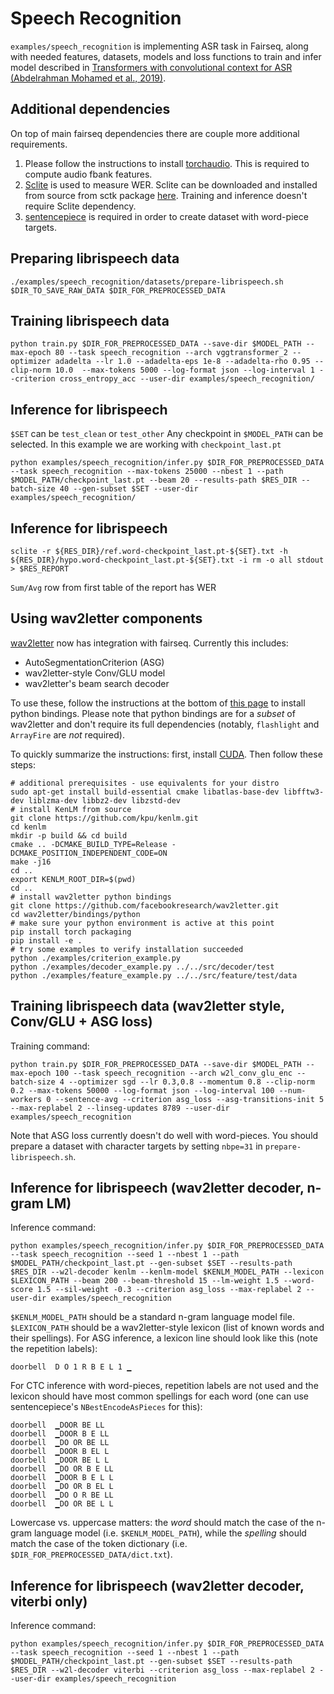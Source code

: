 # Speech Recognition
`examples/speech_recognition` is implementing ASR task in Fairseq, along with needed features, datasets, models and loss functions to train and infer model described in [Transformers with convolutional context for ASR (Abdelrahman Mohamed et al., 2019)](https://arxiv.org/abs/1904.11660).


## Additional dependencies
On top of main fairseq dependencies there are couple more additional requirements.

1) Please follow the instructions to install [torchaudio](https://github.com/pytorch/audio). This is required to compute audio fbank features.
2) [Sclite](http://www1.icsi.berkeley.edu/Speech/docs/sctk-1.2/sclite.htm#sclite_name_0) is used to measure WER. Sclite can be downloaded and installed from source from sctk package [here](http://www.openslr.org/4/). Training and inference doesn't require Sclite dependency.
3) [sentencepiece](https://github.com/google/sentencepiece) is required in order to create dataset with word-piece targets.

## Preparing librispeech data
```
./examples/speech_recognition/datasets/prepare-librispeech.sh $DIR_TO_SAVE_RAW_DATA $DIR_FOR_PREPROCESSED_DATA
```

## Training librispeech data
```
python train.py $DIR_FOR_PREPROCESSED_DATA --save-dir $MODEL_PATH --max-epoch 80 --task speech_recognition --arch vggtransformer_2 --optimizer adadelta --lr 1.0 --adadelta-eps 1e-8 --adadelta-rho 0.95 --clip-norm 10.0  --max-tokens 5000 --log-format json --log-interval 1 --criterion cross_entropy_acc --user-dir examples/speech_recognition/
```

## Inference for librispeech
`$SET` can be `test_clean` or `test_other`
Any checkpoint in `$MODEL_PATH` can be selected. In this example we are working with `checkpoint_last.pt`
```
python examples/speech_recognition/infer.py $DIR_FOR_PREPROCESSED_DATA --task speech_recognition --max-tokens 25000 --nbest 1 --path $MODEL_PATH/checkpoint_last.pt --beam 20 --results-path $RES_DIR --batch-size 40 --gen-subset $SET --user-dir examples/speech_recognition/
```

## Inference for librispeech
```
sclite -r ${RES_DIR}/ref.word-checkpoint_last.pt-${SET}.txt -h ${RES_DIR}/hypo.word-checkpoint_last.pt-${SET}.txt -i rm -o all stdout > $RES_REPORT
```
`Sum/Avg` row from first table of the report has WER

## Using wav2letter components
[wav2letter](https://github.com/facebookresearch/wav2letter) now has integration with fairseq. Currently this includes:

* AutoSegmentationCriterion (ASG)
* wav2letter-style Conv/GLU model
* wav2letter's beam search decoder

To use these, follow the instructions at the bottom of [this page](https://github.com/facebookresearch/wav2letter/blob/master/docs/installation.md) to install python bindings. Please note that python bindings are for a *subset* of wav2letter and don't require its full dependencies (notably, `flashlight` and `ArrayFire` are *not* required).

To quickly summarize the instructions: first, install [CUDA](https://developer.nvidia.com/cuda-downloads). Then follow these steps:
```
# additional prerequisites - use equivalents for your distro
sudo apt-get install build-essential cmake libatlas-base-dev libfftw3-dev liblzma-dev libbz2-dev libzstd-dev
# install KenLM from source
git clone https://github.com/kpu/kenlm.git
cd kenlm
mkdir -p build && cd build
cmake .. -DCMAKE_BUILD_TYPE=Release -DCMAKE_POSITION_INDEPENDENT_CODE=ON
make -j16
cd ..
export KENLM_ROOT_DIR=$(pwd)
cd ..
# install wav2letter python bindings
git clone https://github.com/facebookresearch/wav2letter.git
cd wav2letter/bindings/python
# make sure your python environment is active at this point
pip install torch packaging
pip install -e .
# try some examples to verify installation succeeded
python ./examples/criterion_example.py
python ./examples/decoder_example.py ../../src/decoder/test
python ./examples/feature_example.py ../../src/feature/test/data
```

## Training librispeech data (wav2letter style, Conv/GLU + ASG loss)
Training command:
```
python train.py $DIR_FOR_PREPROCESSED_DATA --save-dir $MODEL_PATH --max-epoch 100 --task speech_recognition --arch w2l_conv_glu_enc --batch-size 4 --optimizer sgd --lr 0.3,0.8 --momentum 0.8 --clip-norm 0.2 --max-tokens 50000 --log-format json --log-interval 100 --num-workers 0 --sentence-avg --criterion asg_loss --asg-transitions-init 5 --max-replabel 2 --linseg-updates 8789 --user-dir examples/speech_recognition
```

Note that ASG loss currently doesn't do well with word-pieces. You should prepare a dataset with character targets by setting `nbpe=31` in `prepare-librispeech.sh`.

## Inference for librispeech (wav2letter decoder, n-gram LM)
Inference command:
```
python examples/speech_recognition/infer.py $DIR_FOR_PREPROCESSED_DATA --task speech_recognition --seed 1 --nbest 1 --path $MODEL_PATH/checkpoint_last.pt --gen-subset $SET --results-path $RES_DIR --w2l-decoder kenlm --kenlm-model $KENLM_MODEL_PATH --lexicon $LEXICON_PATH --beam 200 --beam-threshold 15 --lm-weight 1.5 --word-score 1.5 --sil-weight -0.3 --criterion asg_loss --max-replabel 2 --user-dir examples/speech_recognition
```

`$KENLM_MODEL_PATH` should be a standard n-gram language model file. `$LEXICON_PATH` should be a wav2letter-style lexicon (list of known words and their spellings). For ASG inference, a lexicon line should look like this (note the repetition labels):
```
doorbell  D O 1 R B E L 1 ▁
```
For CTC inference with word-pieces, repetition labels are not used and the lexicon should have most common spellings for each word (one can use sentencepiece's `NBestEncodeAsPieces` for this):
```
doorbell  ▁DOOR BE LL
doorbell  ▁DOOR B E LL
doorbell  ▁DO OR BE LL
doorbell  ▁DOOR B EL L
doorbell  ▁DOOR BE L L
doorbell  ▁DO OR B E LL
doorbell  ▁DOOR B E L L
doorbell  ▁DO OR B EL L
doorbell  ▁DO O R BE LL
doorbell  ▁DO OR BE L L
```
Lowercase vs. uppercase matters: the *word* should match the case of the n-gram language model (i.e. `$KENLM_MODEL_PATH`), while the *spelling* should match the case of the token dictionary (i.e. `$DIR_FOR_PREPROCESSED_DATA/dict.txt`).

## Inference for librispeech (wav2letter decoder, viterbi only)
Inference command:
```
python examples/speech_recognition/infer.py $DIR_FOR_PREPROCESSED_DATA --task speech_recognition --seed 1 --nbest 1 --path $MODEL_PATH/checkpoint_last.pt --gen-subset $SET --results-path $RES_DIR --w2l-decoder viterbi --criterion asg_loss --max-replabel 2 --user-dir examples/speech_recognition
```
